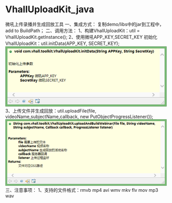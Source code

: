 # VhallUploadKit_java
微吼上传录播并生成回放工具
一、集成方式：
复制demo/libs中的jar到工程中，add to BuildPath；
二、调用方法：
1、构建VhallUploadKit：util = VhallUploadKit.getInstance();
2、使用微吼APP_KEY,SECRET_KEY 初始化VhallUploadKit：util.initData(APP_KEY, SECRET_KEY);
![image](https://github.com/vhall/VhallUploadKit_java/blob/master/VhallJavaSDKDemo/screenshots/screenone.png)
3、上传文件并生成回放：util.uploadFile(file, videoName,subjectName,callback, new PutObjectProgressListener());
![image](https://github.com/vhall/VhallUploadKit_java/blob/master/VhallJavaSDKDemo/screenshots/screentwo.png)
三、注意事项：
1、支持的文件格式：rmvb mp4 avi wmv mkv flv mov mp3 wav